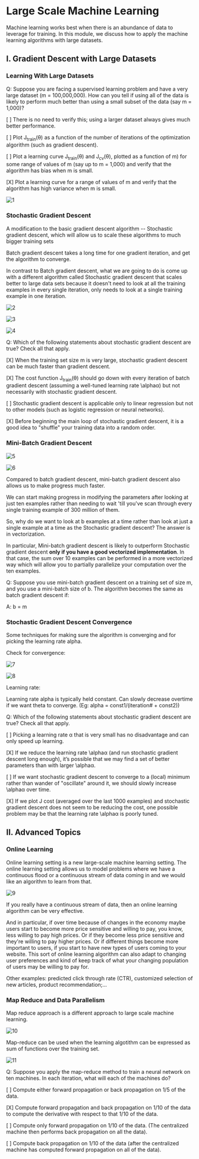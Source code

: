 # Large Scale Machine Learning

Machine learning works best when there is an abundance of data to leverage for training. In this module, we discuss how to apply the machine learning algorithms with large datasets.

## **I. Gradient Descent with Large Datasets**

### **Learning With Large Datasets**

Q: Suppose you are facing a supervised learning problem and have a very large dataset (m = 100,000,000). How can you tell if using all of the data is likely to perform much better than using a small subset of the data (say m = 1,000)?

[ ] There is no need to verify this; using a larger dataset always gives much better performance.

[ ] Plot J<sub>train</sub>(θ) as a function of the number of iterations of the optimization algorithm (such as gradient descent).

[ ] Plot a learning curve J<sub>train</sub>(θ) and J<sub>cv</sub>(θ), plotted as a function of m) for some range of values of m (say up to m = 1,000) and verify that the algorithm has bias when m is small.

[X] Plot a learning curve for a range of values of m and verify that the algorithm has high variance when m is small.

![1](https://github.com/JiaRuiShao/Machine-Learning/blob/master/images/W10/1.png?raw=true)

### **Stochastic Gradient Descent**

A modification to the basic gradient descent algorithm -- Stochastic gradient descent, which will allow us to scale these algorithms to much bigger training sets

Batch gradient descent takes a long time for one gradient iteration, and get the algorithm to converge.

In contrast to Batch gradient descent, what we are going to do is come up with a different algorithm called Stochastic gradient descent that scales better to large data sets because it doesn't need to look at all the training examples in every single iteration, only needs to look at a single training example in one iteration. 

![2](https://github.com/JiaRuiShao/Machine-Learning/blob/master/images/W10/2.png?raw=true)

![3](https://github.com/JiaRuiShao/Machine-Learning/blob/master/images/W10/3.png?raw=true)

![4](https://github.com/JiaRuiShao/Machine-Learning/blob/master/images/W10/4.png?raw=true)

Q: Which of the following statements about stochastic gradient descent are true? Check all that apply.

[X] When the training set size m is very large, stochastic gradient descent can be much faster than gradient descent.

[X] The cost function J<sub>train</sub>(θ) should go down with every iteration of batch gradient descent (assuming a well-tuned learning rate \alphaα) but not necessarily with stochastic gradient descent.

[ ] Stochastic gradient descent is applicable only to linear regression but not to other models (such as logistic regression or neural networks).

[X] Before beginning the main loop of stochastic gradient descent, it is a good idea to "shuffle" your training data into a random order.

### **Mini-Batch Gradient Descent**

![5](https://github.com/JiaRuiShao/Machine-Learning/blob/master/images/W10/5.png?raw=true)

![6](https://github.com/JiaRuiShao/Machine-Learning/blob/master/images/W10/6.png?raw=true)

Compared to batch gradient descent, mini-batch gradient descent also allows us to make progress much faster. 

We can start making progress in modifying the parameters after looking at just ten examples rather than needing to wait 'till you've scan through every single training example of 300 million of them. 

So, why do we want to look at b examples at a time rather than look at just a single example at a time as the Stochastic gradient descent? The answer is in vectorization. 

In particular, Mini-batch gradient descent is likely to outperform Stochastic gradient descent **only if you have a good vectorized implementation**. In that case, the sum over 10 examples can be performed in a more vectorized way which will allow you to partially parallelize your computation over the ten examples.

Q: Suppose you use mini-batch gradient descent on a training set of size m, and you use a mini-batch size of b. The algorithm becomes the same as batch gradient descent if:

A: b = m

### **Stochastic Gradient Descent Convergence**

Some techniques for making sure the algorithm is converging and for picking the learning rate alpha.

Check for convergence:

![7](https://github.com/JiaRuiShao/Machine-Learning/blob/master/images/W10/7.png?raw=true)

![8](https://github.com/JiaRuiShao/Machine-Learning/blob/master/images/W10/8.png?raw=true)

Learning rate:

Learning rate alpha is typically held constant. Can slowly decrease overtime if we want theta to converge. (Eg: alpha = const1/(iteration# + const2))

Q: Which of the following statements about stochastic gradient descent are true? Check all that apply.

[ ] Picking a learning rate α that is very small has no disadvantage and can only speed up learning.

[X] If we reduce the learning rate \alphaα (and run stochastic gradient descent long enough), it’s possible that we may find a set of better parameters than with larger \alphaα.

[ ] If we want stochastic gradient descent to converge to a (local) minimum rather than wander of "oscillate" around it, we should slowly increase \alphaα over time.

[X] If we plot J cost (averaged over the last 1000 examples) and stochastic gradient descent does not seem to be reducing the cost, one possible problem may be that the learning rate \alphaα is poorly tuned.

## **II. Advanced Topics**

### **Online Learning**

Online learning setting is a new large-scale machine learning setting. The online learning setting allows us to model problems where we have a continuous flood or a continuous stream of data coming in and we would like an algorithm to learn from that.

![9](https://github.com/JiaRuiShao/Machine-Learning/blob/master/images/W10/9.png?raw=true)

If you really have a continuous stream of data, then an online learning algorithm can be very effective.

And in particular, if over time because of changes in the economy maybe users start to become more price sensitive and willing to pay, you know, less willing to pay high prices. Or if they become less price sensitive and they're willing to pay higher prices. Or if different things become more important to users, if you start to have new types of users coming to your website. This sort of online learning algorithm can also adapt to changing user preferences and kind of keep track of what your changing population of users may be willing to pay for. 

Other examples: predicted click through rate (CTR), customized selection of new articles, product recommendation;...

### **Map Reduce and Data Parallelism**

Map reduce approach is a different approach to large scale machine learning.

![10](https://github.com/JiaRuiShao/Machine-Learning/blob/master/images/W10/10.png?raw=true)

Map-reduce can be used when the learning algotithm can be expressed as sum of functions over the training set.

![11](https://github.com/JiaRuiShao/Machine-Learning/blob/master/images/W10/11.png?raw=true)

Q: Suppose you apply the map-reduce method to train a neural network on ten machines. In each iteration, what will each of the machines do?

[ ] Compute either forward propagation or back propagation on 1/5 of the data.

[X] Compute forward propagation and back propagation on 1/10 of the data to compute the derivative with respect to that 1/10 of the data.

[ ] Compute only forward propagation on 1/10 of the data. (The centralized machine then performs back propagation on all the data).

[ ] Compute back propagation on 1/10 of the data (after the centralized machine has computed forward propagation on all of the data).
